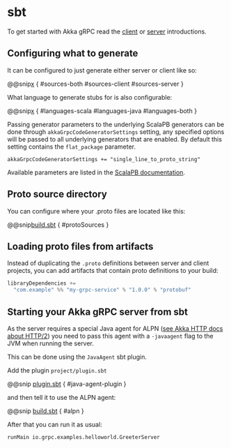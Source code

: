 # sbt

To get started with Akka gRPC read the [client](client.md) or [server](server.md) introductions.

## Configuring what to generate

It can be configured to just generate either server or client like so:

@@snip[x](/sbt-plugin/src/sbt-test/gen-scala-server/00-interop/build.sbt) { #sources-both #sources-client #sources-server }

What language to generate stubs for is also configurable:

@@snip[x](/sbt-plugin/src/sbt-test/gen-scala-server/00-interop/build.sbt) { #languages-scala #languages-java #languages-both }


Passing generator parameters to the underlying ScalaPB generators can be done through `akkaGrpcCodeGeneratorSettings`
setting, any specified options will be passed to all underlying generators that are enabled. By default this setting
contains the `flat_package` parameter.

```
akkaGrpcCodeGeneratorSettings += "single_line_to_proto_string"
```

Available parameters are listed in the [ScalaPB documentation](https://scalapb.github.io/sbt-settings.html).

## Proto source directory

You can configure where your .proto files are located like this:

@@snip[build.sbt]($root$/../plugin-tester-java/build.sbt) { #protoSources }

## Loading proto files from artifacts

Instead of duplicating the `.proto` definitions between server and client projects, you can add artifacts
that contain proto definitions to your build:

```scala
libraryDependencies +=
  "com.example" %% "my-grpc-service" % "1.0.0" % "protobuf"
```

## Starting your Akka gRPC server from sbt

As the server requires a special Java agent for ALPN ([see Akka HTTP docs about HTTP/2](https://doc.akka.io/docs/akka-http/current/server-side/http2.html#application-layer-protocol-negotiation-alpn-))
you need to pass this agent with a `-javaagent` flag to the JVM when running the server.

This can be done using the `JavaAgent` sbt plugin.

Add the plugin `project/plugin.sbt`

@@snip [plugin.sbt]($root$/../plugin-tester-scala/project/plugins.sbt) { #java-agent-plugin }

and then tell it to use the ALPN agent:

@@snip [build.sbt]($root$/../plugin-tester-scala/build.sbt) { #alpn }

After that you can run it as usual:

```
runMain io.grpc.examples.helloworld.GreeterServer
```
